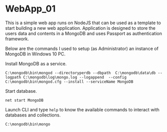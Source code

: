 # WebApp_01

This is a simple web app runs on NodeJS that can be used as a template to start building a new web application. Application is 
designed to store the users data and contents in a MongoDB and uses Passport as authentication framework. 

Below are the commands I used to setup (as Administrator) an instance of MongoDB in Windows 10 PC.

Install MongoDB as a service.

```
C:\mongodb\bin\mongod --directoryperdb --dbpath  C:\mongodb\data\db --logpath C:\mongodb\log\mongo.log --logappend  --config  C:\mongodb\bin\mongod.cfg --install --serviceName MongoDB
```

Start database.

```
net start MongoDB
```

Launch CLI  and type ```help``` to know the available commands to interact with databases and collections.

```
C:\mongodb\bin\mongo
```
